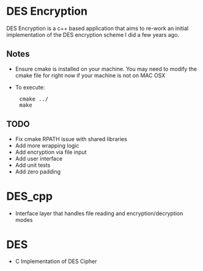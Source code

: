 # DES Encryption

DES Encryption is a c++ based application that aims to re-work an initial implementation of the DES encryption scheme I did a few years ago. 


## Notes

* Ensure cmake is installed on your machine. You may need to modify the cmake file for right now if your machine is not on MAC OSX


* To execute:
<pre>
	cmake ../
	make  
</pre>



## TODO
* Fix cmake RPATH issue with shared libraries
* Add more wrapping logic
* Add encryption via file input
* Add user interface
* Add unit tests
* Add zero padding

# DES_cpp

* Interface layer that handles file reading and encryption/decryption modes

# DES

* C Implementation of DES Cipher
